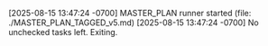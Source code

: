 [2025-08-15 13:47:24 -0700] MASTER_PLAN runner started (file: ./MASTER_PLAN_TAGGED_v5.md)
[2025-08-15 13:47:24 -0700] No unchecked tasks left. Exiting.
